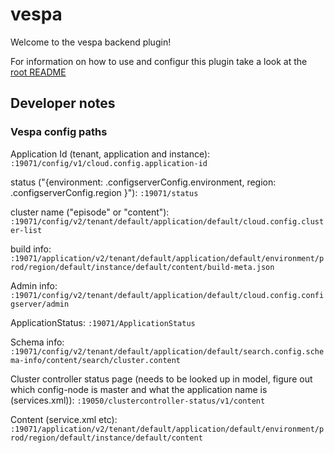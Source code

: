 # vespa

Welcome to the vespa backend plugin!

For information on how to use and configur this plugin take a look at the [root README](../../README.md)

## Developer notes

### Vespa config paths

Application Id (tenant, application and instance):
`:19071/config/v1/cloud.config.application-id`

status ("{environment: .configserverConfig.environment, region: .configserverConfig.region }"):
`:19071/status`

cluster name ("episode" or "content"):
`:19071/config/v2/tenant/default/application/default/cloud.config.cluster-list`

build info:
`:19071/application/v2/tenant/default/application/default/environment/prod/region/default/instance/default/content/build-meta.json`

Admin info:
`:19071/config/v2/tenant/default/application/default/cloud.config.configserver/admin`

ApplicationStatus:
`:19071/ApplicationStatus`

Schema info:
`:19071/config/v2/tenant/default/application/default/search.config.schema-info/content/search/cluster.content`


Cluster controller status page (needs to be looked up in model, figure out which config-node is master and what the application name is (services.xml)):
`:19050/clustercontroller-status/v1/content`


Content (service.xml etc):
`:19071/application/v2/tenant/default/application/default/environment/prod/region/default/instance/default/content`

